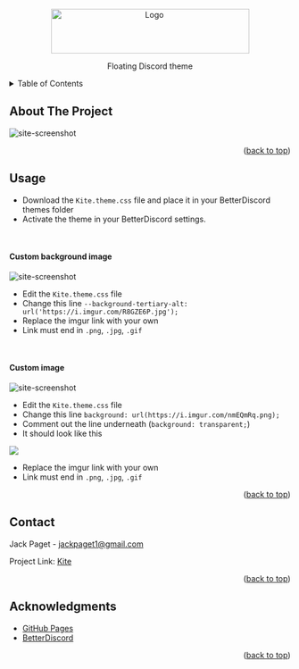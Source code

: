 <div id="top"></div>

<!-- PROJECT LOGO -->
<br />
<div align="center">
    <img src="https://i.imgur.com/byslbhn.png" alt="Logo" width="355" height="80">

  <p align="center">
    Floating Discord theme
</div>

<!-- TABLE OF CONTENTS -->
<details>
  <summary>Table of Contents</summary>
  <ol>
    <li><a href="#about-the-project">About The Project</a></li>
    <li><a href="#usage">Usage</a></li>
    <li><a href="#contact">Contact</a></li>
    <li><a href="#acknowledgments">Acknowledgments</a></li>
  </ol>
</details>

<!-- ABOUT THE PROJECT -->

## About The Project

![site-screenshot](https://i.imgur.com/OSEx1QK.png)

<p align="right">(<a href="#top">back to top</a>)</p>

<!-- USAGE EXAMPLES -->

## Usage

- Download the `Kite.theme.css` file and place it in your BetterDiscord themes folder
- Activate the theme in your BetterDiscord settings.
<br>
<h4>Custom background image</h4>

![site-screenshot](https://i.imgur.com/MvrFkPT.png)

- Edit the `Kite.theme.css` file
- Change this line `--background-tertiary-alt: url('https://i.imgur.com/R8GZE6P.jpg');`
- Replace the imgur link with your own
- Link must end in `.png`, `.jpg`, `.gif`
<br>
<h4>Custom image</h4>

![site-screenshot](https://i.imgur.com/GR0dS8y.png)

- Edit the `Kite.theme.css` file
- Change this line `background: url(https://i.imgur.com/nmEQmRq.png);`
- Comment out the line underneath (`background: transparent;`)
- It should look like this
<img src="https://i.imgur.com/Y0gpgtQ.png" />

- Replace the imgur link with your own
- Link must end in `.png`, `.jpg`, `.gif`

<p align="right">(<a href="#top">back to top</a>)</p>

<!-- CONTACT -->

## Contact

Jack Paget - <a href="mailto:jackpaget1@gmail.com">jackpaget1@gmail.com</a>

Project Link: [Kite](https://github.com/Jack-LP/Kite)

<p align="right">(<a href="#top">back to top</a>)</p>

<!-- ACKNOWLEDGMENTS -->

## Acknowledgments

- [GitHub Pages](https://pages.github.com)
- [BetterDiscord](https://betterdiscord.app/)

<p align="right">(<a href="#top">back to top</a>)</p>
